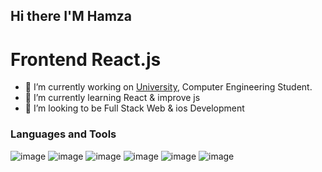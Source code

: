 ## Hi there I'M Hamza
# Frontend React.js
- 🔭 I’m currently working on [University](https://www.bilecik.edu.tr/), Computer Engineering Student.
- 🌱 I’m currently learning React & improve js
- 🤔 I’m looking to be Full Stack Web & ios Development


### Languages and Tools
![image](https://github.com/user-attachments/assets/c8bd07a6-8801-473f-bad6-63613b13666f)
![image](https://github.com/user-attachments/assets/eae00acf-26ef-4ac3-bb59-9cbf434a2e3e)
![image](https://github.com/user-attachments/assets/56ed7ef1-6181-4640-82cd-1d950b6e64a4)
![image](https://github.com/user-attachments/assets/73d582c1-090d-4e74-8cc3-66359419405b)
![image](https://github.com/user-attachments/assets/17db2443-8901-45d9-bfa2-87b6a9adc1db)
![image](https://github.com/user-attachments/assets/f4d4154f-8187-433f-be6d-21ffa7d48895)


<!--
**Hamza-xxx/Hamza-xxx** is a ✨ _special_ ✨ repository because its `README.md` (this file) appears on your GitHub profile.

Here are some ideas to get you started:

- 🔭 I’m currently working on ...
- 🌱 I’m currently learning ...
- 👯 I’m looking to collaborate on ...
- 🤔 I’m looking for help with ...
- 💬 Ask me about ...
- 📫 How to reach me: ...
- 😄 Pronouns: ...
- ⚡ Fun fact: ...
-->
